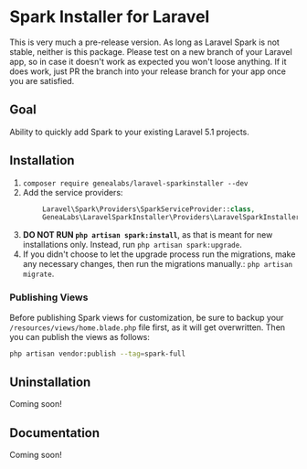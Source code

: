 # Spark Installer for Laravel
This is very much a pre-release version. As long as Laravel Spark is not stable, neither is this package. Please test 
 on a new branch of your Laravel app, so in case it doesn't work as expected you won't loose anything. If it does work,
 just PR the branch into your release branch for your app once you are satisfied.
 
## Goal
Ability to quickly add Spark to your existing Laravel 5.1 projects.

## Installation
1. `composer require genealabs/laravel-sparkinstaller --dev`
2. Add the service providers:
  ```php
          Laravel\Spark\Providers\SparkServiceProvider::class,
          GeneaLabs\LaravelSparkInstaller\Providers\LaravelSparkInstallerServiceProvider::class,
  ```
  
3. **DO NOT RUN `php artisan spark:install`**, as that is meant for new installations only. Instead, run `php artisan spark:upgrade`.
4. If you didn't choose to let the upgrade process run the migrations, make any necessary changes, then run the migrations manually.: `php artisan migrate`.

### Publishing Views
Before publishing Spark views for customization, be sure to backup your `/resources/views/home.blade.php` file first, as it will get overwritten.
Then you can publish the views as follows:
```sh
php artisan vendor:publish --tag=spark-full
```

## Uninstallation
Coming soon!

## Documentation
Coming soon!
